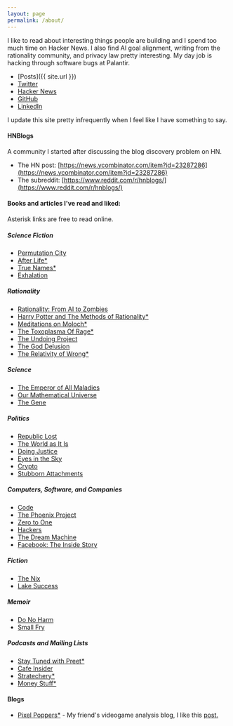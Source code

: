 ```yaml
---
layout: page
permalink: /about/
---
```

I like to read about interesting things people are building and I spend too much time on Hacker News.  I also find AI goal alignment, writing from the rationality community, and privacy law pretty interesting.  My day job is hacking through software bugs at Palantir.

 - [Posts]({{ site.url }})
 - [Twitter](https://twitter.com/zachalberico)
 - [Hacker News](https://news.ycombinator.com/user?id=fossuser)
 - [GitHub](https://github.com/zalberico)
 - [LinkedIn](https://www.linkedin.com/in/zalberico/)

I update this site pretty infrequently when I feel like I have something to say.

#### HNBlogs
A community I started after discussing the blog discovery problem on HN.
 - The HN post: [https://news.ycombinator.com/item?id=23287286](https://news.ycombinator.com/item?id=23287286)
 - The subreddit: [https://www.reddit.com/r/hnblogs/](https://www.reddit.com/r/hnblogs/)

#### Books and articles I've read and liked:
Asterisk links are free to read online.

##### Science Fiction
 - [Permutation City](https://www.amazon.com/Permutation-City-Novel-Greg-Egan/dp/1597805394)
 - [After Life*](https://sifter.org/~simon/AfterLife/)
 - [True Names*](http://www.scotswolf.com/TRUENAMES.pdf)
 - [Exhalation](https://www.amazon.com/Exhalation-Stories-Ted-Chiang/dp/1101947888)

##### Rationality
 - [Rationality: From AI to Zombies](https://intelligence.org/rationality-ai-zombies/)
 - [Harry Potter and The Methods of Rationality*](http://www.hpmor.com/)
 - [Meditations on Moloch*](https://slatestarcodex.com/2014/07/30/meditations-on-moloch/) 
 - [The Toxoplasma Of Rage*](https://slatestarcodex.com/2014/12/17/the-toxoplasma-of-rage/)
 - [The Undoing Project](https://www.amazon.com/Undoing-Project-Friendship-Changed-Minds/dp/0393254593)
 - [The God Delusion](https://www.amazon.com/God-Delusion-Richard-Dawkins/dp/0618918248)
 - [The Relativity of Wrong*](https://chem.tufts.edu/AnswersInScience/RelativityofWrong.htm)

##### Science
 - [The Emperor of All Maladies](https://www.amazon.com/Emperor-All-Maladies-Biography-Cancer-ebook/dp/B003UYUP58)
 - [Our Mathematical Universe](https://www.amazon.com/Our-Mathematical-Universe-Ultimate-Reality/dp/0307599809)
 - [The Gene](https://www.amazon.com/Gene-Intimate-History-Siddhartha-Mukherjee/dp/1432837818)

##### Politics
 - [Republic Lost](https://www.amazon.com/Republic-Lost-Version-Lawrence-Lessig/dp/1455537012)
 - [The World as It Is](https://www.amazon.com/World-Memoir-Obama-White-House/dp/0525509356)
 - [Doing Justice](https://www.amazon.com/Doing-Justice-Prosecutors-Thoughts-Punishment/dp/0525521127)
 - [Eyes in the Sky](https://www.amazon.com/Eyes-Sky-Secret-Gorgon-Stare-ebook/dp/B07FK9567C)
 - [Crypto](https://www.amazon.com/Crypto-Rebels-Government-Privacy-Digital/dp/0140244328)
 - [Stubborn Attachments](https://press.stripe.com/#stubborn-attachments)

##### Computers, Software, and Companies
 - [Code](https://www.amazon.com/Code-Language-Computer-Hardware-Software/dp/0735611319)
 - [The Phoenix Project](https://www.amazon.com/Phoenix-Project-DevOps-Helping-Business/dp/0988262592)
 - [Zero to One](https://www.amazon.com/Zero-One-Notes-Startups-Future/dp/0804139296)
 - [Hackers](https://www.amazon.com/Hackers-Computer-Revolution-Steven-Levy/dp/1449388396)
 - [The Dream Machine](https://press.stripe.com/#the-dream-machine)
 - [Facebook: The Inside Story](https://www.amazon.com/Facebook-Inside-Story-Steven-Levy/dp/0735213151)

##### Fiction
 - [The Nix](https://www.amazon.com/Nix-Nathan-Hill/dp/1101970340)
 - [Lake Success](https://www.amazon.com/Lake-Success-Novel-Gary-Shteyngart/dp/0812997417)

##### Memoir
 - [Do No Harm](https://www.amazon.com/Do-No-Harm-Stories-Surgery/dp/125009013X)
 - [Small Fry](https://www.amazon.com/Small-Fry-Lisa-Brennan-Jobs/dp/0802128238)

##### Podcasts and Mailing Lists
 - [Stay Tuned with Preet*](https://podcasts.apple.com/us/podcast/stay-tuned-with-preet/id1265845136)
 - [Cafe Insider](https://cafe.com/insider/)
 - [Stratechery*](https://stratechery.com/)
 - [Money Stuff*](https://www.bloomberg.com/opinion/authors/ARbTQlRLRjE/matthew-s-levine)

#### Blogs
 - [Pixel Poppers*](https://pixelpoppers.com/) - My friend's videogame analysis blog, I like this [post.](https://pixelpoppers.com/2018/05/faith-in-the-possibility-of-good-a-close-reading-of-q.u.b.e-directors-cut/)
